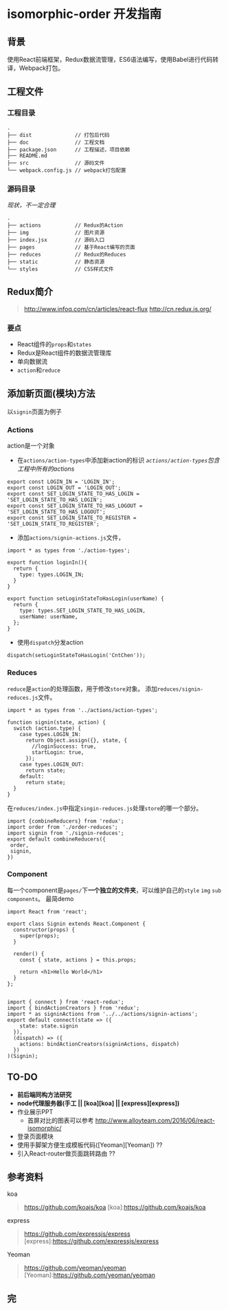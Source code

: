 # isomorphic-order 开发指南

## 背景
使用React前端框架，Redux数据流管理，ES6语法编写，使用Babel进行代码转译，Webpack打包。

## 工程文件
### 工程目录
```
.
├── dist              // 打包后代码
├── doc               // 工程文档
├── package.json      // 工程描述，项目依赖
├── README.md
├── src               // 源码文件
└── webpack.config.js // webpack打包配置
```

### 源码目录
*现状，不一定合理*
```
.
├── actions           // Redux的Action
├── img               // 图片资源
├── index.jsx         // 源码入口
├── pages             // 基于React编写的页面
├── reduces           // Redux的Reduces
├── static            // 静态资源
└── styles            // CSS样式文件

```

## Redux简介
>http://www.infoq.com/cn/articles/react-flux
>http://cn.redux.js.org/

### 要点
* React组件的`props`和`states`
* Redux是React组件的数据流管理库
* 单向数据流
* `action`和`reduce`

## 添加新页面(模块)方法
以`signin`页面为例子
### Actions
action是一个对象
* 在`actions/action-types`中添加新action的标识
  *`actions/action-types`包含工程中所有的actions*
```
export const LOGIN_IN = 'LOGIN_IN';
export const LOGIN_OUT = 'LOGIN_OUT';
export const SET_LOGIN_STATE_TO_HAS_LOGIN = 'SET_LOGIN_STATE_TO_HAS_LOGIN';
export const SET_LOGIN_STATE_TO_HAS_LOGOUT = 'SET_LOGIN_STATE_TO_HAS_LOGOUT';
export const SET_LOGIN_STATE_TO_REGISTER = 'SET_LOGIN_STATE_TO_REGISTER';
```
* 添加`actions/signin-actions.js`文件，

```
import * as types from './action-types';

export function loginIn(){
  return {
    type: types.LOGIN_IN;
  }
}

export function setLoginStateToHasLogin(userName) {
  return {
    type: types.SET_LOGIN_STATE_TO_HAS_LOGIN,
    userName: userName,
  };
}
```
* 使用`dispatch`分发action
```
dispatch(setLoginStateToHasLogin('CntChen'));
```

### Reduces
`reduce`是`action`的处理函数，用于修改`store`对象。
添加`reduces/signin-reduces.js`文件。
```
import * as types from '../actions/action-types';

function signin(state, action) {
  switch (action.type) {
    case types.LOGIN_IN:
      return Object.assign({}, state, {
        //loginSuccess: true,
        startLogin: true,
      });
    case types.LOGIN_OUT:
      return state;
    default:
      return state;
  }
}
```

在`reduces/index.js`中指定`singin-reduces.js`处理`store`的哪一个部分。
```
import {combineReducers} from 'redux';
import order from './order-reduces';
import signin from './signin-reduces';
export default combineReducers({
 order,
 signin,
})
```

### Component
每一个component是`pages/`下**一个独立的文件夹**，可以维护自己的`style` `img` `sub components`。
最简demo
```
import React from 'react';

export class Signin extends React.Component {
  constructor(props) {
    super(props);
  }

  render() {
    const { state, actions } = this.props;

    return <h1>Hello World</h1>
  }
};


import { connect } from 'react-redux';
import { bindActionCreators } from 'redux';
import * as signinActions from '../../actions/signin-actions';
export default connect(state => ({
    state: state.signin
  }),
  (dispatch) => ({
    actions: bindActionCreators(signinActions, dispatch)
  })
)(Signin);
```

## TO-DO
* **前后端同构方法研究**
* **node代理服务器(手工 || [koa][koa] || [express][express])**
* 作业展示PPT
  * 首屏对比的图表可以参考 http://www.alloyteam.com/2016/06/react-isomorphic/
* 登录页面模块
* 使用手脚架方便生成模板代码([Yeoman][Yeoman]) ??
* 引入React-router做页面跳转路由 ??

## 参考资料
koa
>https://github.com/koajs/koa
[koa]:https://github.com/koajs/koa

express
>https://github.com/expressjs/express
[express]:https://github.com/expressjs/express

Yeoman
>https://github.com/yeoman/yeoman
[Yeoman]:https://github.com/yeoman/yeoman

## 完
